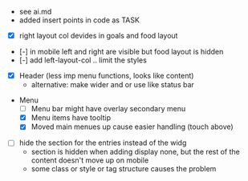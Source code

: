 
- see ai.md
- added insert points in code as TASK

- [x] right layout col devides in goals and food layout
- [-] in mobile left and right are visible but food layout is hidden
- [-] add left-layout-col .. limit the styles

- [x] Header (less imp menu functions, looks like content)
  - alternative: make wider and or use like status bar
- Menu
  - [ ] Menu bar might have overlay secondary menu
  - [x] Menu items have tooltip
  - [x] Moved main menues up cause easier handling (touch above)

- [ ] hide the section for the entries instead of the widg
  - section is hidden when adding display none, but the rest of the content doesn't move up on mobile
  - some class or style or tag structure causes the problem
